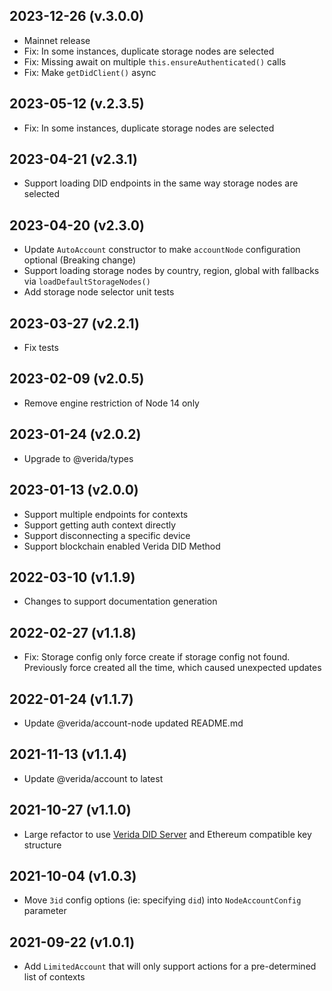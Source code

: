 2023-12-26 (v.3.0.0)
-------------------

- Mainnet release
- Fix: In some instances, duplicate storage nodes are selected
- Fix: Missing await on multiple `this.ensureAuthenticated()` calls
- Fix: Make `getDidClient()` async

2023-05-12 (v.2.3.5)
-------------------

- Fix: In some instances, duplicate storage nodes are selected


2023-04-21 (v2.3.1)
-------------------

- Support loading DID endpoints in the same way storage nodes are selected

2023-04-20 (v2.3.0)
-------------------

- Update `AutoAccount` constructor to make `accountNode` configuration optional (Breaking change)
- Support loading storage nodes by country, region, global with fallbacks via `loadDefaultStorageNodes()`
- Add storage node selector unit tests

2023-03-27 (v2.2.1)
-------------------

- Fix tests

2023-02-09 (v2.0.5)
-------------------

- Remove engine restriction of Node 14 only

2023-01-24 (v2.0.2)
-------------------

- Upgrade to @verida/types

2023-01-13 (v2.0.0)
-------------------

- Support multiple endpoints for contexts
- Support getting auth context directly
- Support disconnecting a specific device
- Support blockchain enabled Verida DID Method

2022-03-10 (v1.1.9)
-------------------

- Changes to support documentation generation

2022-02-27 (v1.1.8)
-------------------

- Fix: Storage config only force create if storage config not found. Previously force created all the time, which caused unexpected updates

2022-01-24 (v1.1.7)
-------------------

- Update @verida/account-node updated README.md

2021-11-13 (v1.1.4)
-------------------

- Update @verida/account to latest

2021-10-27 (v1.1.0)
-------------------

- Large refactor to use [Verida DID Server](https://github.com/verida/did-server) and Ethereum compatible key structure

2021-10-04 (v1.0.3)
-------------------

- Move `3id` config options (ie: specifying `did`) into `NodeAccountConfig` parameter

2021-09-22 (v1.0.1)
-------------------

- Add `LimitedAccount` that will only support actions for a pre-determined list of contexts